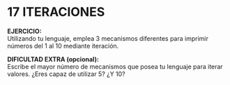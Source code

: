 # 17 ITERACIONES

**EJERCICIO:**  
Utilizando tu lenguaje, emplea 3 mecanismos diferentes para imprimir números del 1 al 10 mediante iteración.

**DIFICULTAD EXTRA (opcional):**  
Escribe el mayor número de mecanismos que posea tu lenguaje para iterar valores. ¿Eres capaz de utilizar 5? ¿Y 10?
